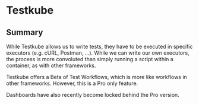 # Testkube

## Summary

While Testkube allows us to write tests, they have to be executed in specific executors (e.g. cURL, Postman, ...). While we can write our own executors, the process is more convoluted than simply running a script within a container, as with other frameworks.

Testkube offers a Beta of Test Workflows, which is more like workflows in other frameworks. However, this is a Pro only feature.

Dashboards have also recently become locked behind the Pro version.
